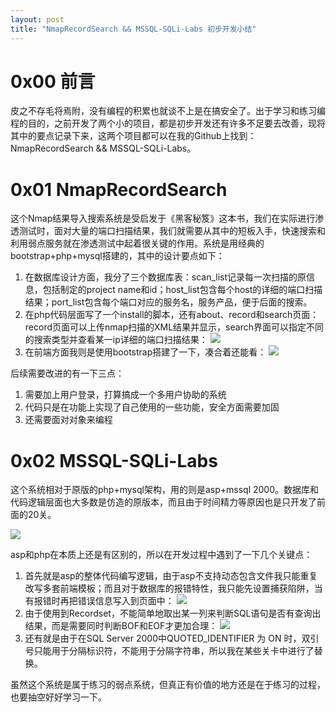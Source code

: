 ```yaml
---
layout: post
title: "NmapRecordSearch && MSSQL-SQLi-Labs 初步开发小结"
---
```


# 0x00 前言

皮之不存毛将焉附，没有编程的积累也就谈不上是在搞安全了。出于学习和练习编程的目的，之前开发了两个小的项目，都是初步开发还有许多不足要去改善，现将其中的要点记录下来，这两个项目都可以在我的Github上找到：NmapRecordSearch && MSSQL-SQLi-Labs。

<!-- more -->

# 0x01 NmapRecordSearch

这个Nmap结果导入搜索系统是受启发于《黑客秘笈》这本书，我们在实际进行渗透测试时，面对大量的端口扫描结果，我们就需要从其中的短板入手，快速搜索和利用弱点服务就在渗透测试中起着很关键的作用。系统是用经典的bootstrap+php+mysql搭建的，其中的设计要点如下：

1. 在数据库设计方面，我分了三个数据库表：scan_list记录每一次扫描的原信息，包括制定的project name和id；host_list包含每个host的详细的端口扫描结果；port_list包含每个端口对应的服务名，服务产品，便于后面的搜索。
2. 在php代码层面写了一个install的脚本，还有about、record和search页面：record页面可以上传nmap扫描的XML结果并显示，search界面可以指定不同的搜索类型并查看某一ip详细的端口扫描结果：
    ![][1]
3. 在前端方面我则是使用bootstrap搭建了一下，凑合着还能看：
    ![][2]

后续需要改进的有一下三点：

1. 需要加上用户登录，打算搞成一个多用户协助的系统
2. 代码只是在功能上实现了自己使用的一些功能，安全方面需要加固
3. 还需要面对对象来编程

# 0x02 MSSQL-SQLi-Labs

这个系统相对于原版的php+mysql架构，用的则是asp+mssql 2000。数据库和代码逻辑层面也大多数是仿造的原版本，而且由于时间精力等原因也是只开发了前面的20关。

![][3]

asp和php在本质上还是有区别的，所以在开发过程中遇到了一下几个关键点：

1. 首先就是asp的整体代码编写逻辑，由于asp不支持动态包含文件我只能重复改写多套前端模板；而且对于数据库的报错特性，我只能先设置捕获陷阱，当有报错时再把错误信息写入到页面中：
    ![][4]
2. 由于使用到Recordset，不能简单地取出某一列来判断SQL语句是否有查询出结果，而是需要同时判断BOF和EOF才更加合理：
    ![][5]
3. 还有就是由于在SQL Server 2000中QUOTED_IDENTIFIER 为 ON 时，双引号只能用于分隔标识符，不能用于分隔字符串，所以我在某些关卡中进行了替换。

虽然这个系统是属于练习的弱点系统，但真正有价值的地方还是在于练习的过程，也要抽空好好学习一下。

[1]: http://ojyzyrhpd.bkt.clouddn.com/20170111/1.png
[2]: http://ojyzyrhpd.bkt.clouddn.com/20170111/2.png
[3]: http://ojyzyrhpd.bkt.clouddn.com/20170111/3.png
[4]: http://ojyzyrhpd.bkt.clouddn.com/20170111/4.png
[5]: http://ojyzyrhpd.bkt.clouddn.com/20170111/5.jpg
